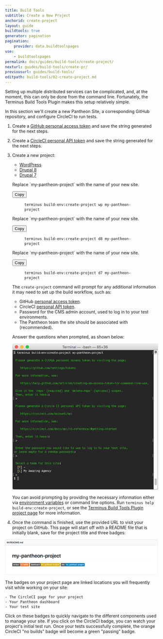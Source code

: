 ```yaml
---
title: Build Tools
subtitle: Create a New Project
anchorid: create-project
layout: guide
buildtools: true
generator: pagination
pagination:
    provider: data.buildtoolspages
use:
    - buildtoolspages
permalink: docs/guides/build-tools/create-project/
nexturl: guides/build-tools/create-pr/
previousurl: guides/build-tools/
editpath: build-tools/02-create-project.md
---
```

Setting up multiple distributed services can be complicated, and, at the moment, this can only be done from the command line. Fortunately, the Terminus Build Tools Plugin makes this setup relatively simple.

In this section we'll create a new Pantheon Site, a corresponding GitHub repository, and configure CircleCI to run tests.

1. Create a [GitHub personal access token](https://help.github.com/articles/creating-an-access-token-for-command-line-use/) and save the string generated for the next steps.
2. Create a [CircleCI personal API token](https://circleci.com/account/api) and save the string generated for the next steps.
3. Create a new project:

    <ul class="nav nav-tabs" role="tablist">
      <li role="presentation" class="active"><a href="#wp" aria-controls="gh" role="tab" data-toggle="tab">WordPress</a></li>
      <li role="presentation"><a href="#d8" aria-controls="bb" role="tab" data-toggle="tab">Drupal 8</a></li>
      <li role="presentation"><a href="#d7" aria-controls="bb" role="tab" data-toggle="tab">Drupal 7</a></li>
    </ul>

    <!-- Tab panes -->
    <div class="tab-content">
      <div markdown="1" role="tabpanel" class="tab-pane active" id="wp">
        <p class="instruction" markdown="1">Replace `my-pantheon-project` with the name of your new site.</p>
        <div class="copy-snippet">
          <button class="btn btn-default btn-clippy" data-clipboard-target="#wp-create">Copy</button>
          <figure><pre id="wp-create"><code class="command bash" data-lang="bash">terminus build-env:create-project wp my-pantheon-project</code></pre></figure>
        </div>
      </div>
      <div markdown="1" role="tabpanel" class="tab-pane" id="d8">
        <p class="instruction" markdown="1">Replace `my-pantheon-project` with the name of your new site.</p>
        <div class="copy-snippet">
          <button class="btn btn-default btn-clippy" data-clipboard-target="#d8-create">Copy</button>
          <figure><pre id="d8-create"><code class="command bash" data-lang="bash">terminus build-env:create-project d8 my-pantheon-project</code></pre></figure>
        </div>
      </div>
      <div markdown="1" role="tabpanel" class="tab-pane" id="d7">
        <p class="instruction" markdown="1">Replace `my-pantheon-project` with the name of your new site.</p>
        <div class="copy-snippet">
          <button class="btn btn-default btn-clippy" data-clipboard-target="#d7-create">Copy</button>
          <figure><pre id="d7-create"><code class="command bash" data-lang="bash">terminus build-env:create-project d7 my-pantheon-project</code></pre></figure>
        </div>
      </div>
    </div>

    The `create-project` command will prompt for any additional information it may need to set up the build workflow, such as:

      - GitHub [personal access token](https://help.github.com/articles/creating-an-access-token-for-command-line-use/).
      - CircleCI [personal API token](https://circleci.com/account/api).
      - Password for the CMS admin account, used to log in to your test environments.
      - The Pantheon team the site should be associated with (recommended).

    Answer the questions when prompted, as shown below:

    ![Create Project Prompts](/source/docs/assets/images/pr-workflow/build-env-create-project-prompts.png)

    You can avoid prompting by providing the necessary information either via [environment variables](https://github.com/pantheon-systems/terminus-build-tools-plugin#credentials) or command line options. Run `terminus help build-env:create-project`, or see the [Terminus Build Tools Plugin project page](https://github.com/pantheon-systems/terminus-build-tools-plugin) for more information.

4. Once the command is finished, use the provided URL to visit your project on GitHub. This page will start off with a README file that is initially blank, save for the project title and three badges:

  ![Initial Project Page](/source/docs/assets/images/pr-workflow/initial-project-page.png)

  The badges on your project page are linked locations you will frequently visit while working on your site:

    - The CircleCI page for your project
    - Your Pantheon dashboard
    - Your test site

  Click on these badges to quickly navigate to the different components used to manage your site. If you click on the CircleCI badge, you can watch your project's initial test run. Once your tests successfully complete, the orange CircleCI "no builds" badge will become a green "passing" badge.
